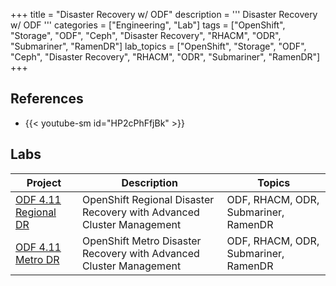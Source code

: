 +++
title = "Disaster Recovery w/ ODF"
description = '''
Disaster Recovery w/ ODF
'''
categories = ["Engineering", "Lab"]
tags = ["OpenShift", "Storage", "ODF", "Ceph", "Disaster Recovery", "RHACM", "ODR", "Submariner", "RamenDR"]
lab_topics = ["OpenShift", "Storage", "ODF", "Ceph", "Disaster Recovery", "RHACM", "ODR", "Submariner", "RamenDR"]
+++

## References

* {{< youtube-sm id="HP2cPhFfjBk" >}}

## Labs

Project | Description | Topics
---------|----------|---------
[ODF 4.11 Regional DR](https://red-hat-storage.github.io/ocs-training/training/ocs4/odf411-multisite-ramen.html) | OpenShift Regional Disaster Recovery with Advanced Cluster Management | ODF, RHACM, ODR, Submariner, RamenDR
[ODF 4.11 Metro DR](https://red-hat-storage.github.io/ocs-training/training/ocs4/odf411-metro-ramen.html) | OpenShift Metro Disaster Recovery with Advanced Cluster Management | ODF, RHACM, ODR, Submariner, RamenDR
